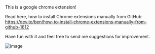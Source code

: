 This is a google chrome extension!

Read here, how to install Chrome extensions manually from GitHub: https://dev.to/ben/how-to-install-chrome-extensions-manually-from-github-1612

Have fun with it and feel free to send me suggestions for improvement.

![image](https://linksmithy.com/linkedin/ededede.jpg)
